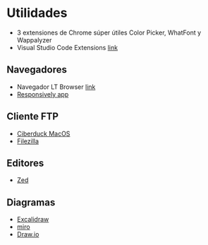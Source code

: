 # Utilidades

- 3 extensiones de Chrome súper útiles Color Picker, WhatFont y Wappalyzer
- Visual Studio Code Extensions [link](https://www.instagram.com/reel/C-K25y9AOxe/?utm_source=ig_web_copy_link)

## Navegadores

- Navegador LT Browser [link](https://www.lambdatest.com/lt-browser)
- [Responsively app](https://responsively.app/)

## Cliente FTP

- [Ciberduck MacOS](https://cyberduck.io/)
- [Filezilla](https://filezilla-project.org/)

## Editores

- [Zed](https://zed.dev/)

## Diagramas

- [Excalidraw](https://excalidraw.com/)
- [miro](https://miro.com)
- [Draw.io](https://app.diagrams.net/)